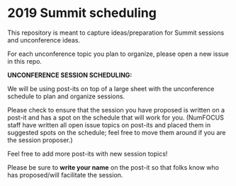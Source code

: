 # 2019 Summit scheduling

This repository is meant to capture ideas/preparation for Summit sessions and unconference ideas.

For each unconference topic you plan to organize, please open a new issue in this repo. 

**UNCONFERENCE SESSION SCHEDULING:**  

We will be using post-its on top of a large sheet with the unconference schedule to plan and organize sessions.  

Please check to ensure that the session you have proposed is written on a post-it and has a spot on the schedule that will work for you. (NumFOCUS staff have written all open issue topics on post-its and placed them in suggested spots on the schedule; feel free to move them around if you are the session proposer.)

Feel free to add more post-its with new session topics!  

Please be sure to **write your name** on the post-it so that folks know who has proposed/will facilitate the session.  


